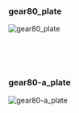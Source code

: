 ### gear80_plate<br/>
![gear80_plate](https://github.com/cosmosalad/Gear80/assets/45204109/eade9d3a-87f1-40b0-abd6-4a5696da3904)<br/>


<br/><br/><br/>

### gear80-a_plate<br/>
![gear80-a_plate](https://github.com/cosmosalad/Gear80/assets/45204109/fafbbec6-0eda-4293-a74b-0adf3b77e826)<br/>

